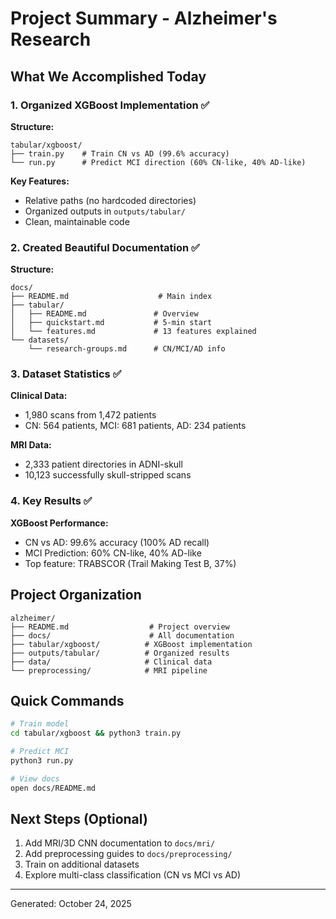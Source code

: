 # Project Summary - Alzheimer's Research

## What We Accomplished Today

### 1. Organized XGBoost Implementation ✅

**Structure:**
```
tabular/xgboost/
├── train.py    # Train CN vs AD (99.6% accuracy)
└── run.py      # Predict MCI direction (60% CN-like, 40% AD-like)
```

**Key Features:**
- Relative paths (no hardcoded directories)
- Organized outputs in `outputs/tabular/`
- Clean, maintainable code

### 2. Created Beautiful Documentation ✅

**Structure:**
```
docs/
├── README.md                    # Main index
├── tabular/
│   ├── README.md               # Overview
│   ├── quickstart.md           # 5-min start
│   └── features.md             # 13 features explained
└── datasets/
    └── research-groups.md      # CN/MCI/AD info
```

### 3. Dataset Statistics ✅

**Clinical Data:**
- 1,980 scans from 1,472 patients
- CN: 564 patients, MCI: 681 patients, AD: 234 patients

**MRI Data:**
- 2,333 patient directories in ADNI-skull
- 10,123 successfully skull-stripped scans

### 4. Key Results ✅

**XGBoost Performance:**
- CN vs AD: 99.6% accuracy (100% AD recall)
- MCI Prediction: 60% CN-like, 40% AD-like
- Top feature: TRABSCOR (Trail Making Test B, 37%)

## Project Organization

```
alzheimer/
├── README.md                  # Project overview
├── docs/                      # All documentation
├── tabular/xgboost/          # XGBoost implementation
├── outputs/tabular/          # Organized results
├── data/                     # Clinical data
└── preprocessing/            # MRI pipeline
```

## Quick Commands

```bash
# Train model
cd tabular/xgboost && python3 train.py

# Predict MCI
python3 run.py

# View docs
open docs/README.md
```

## Next Steps (Optional)

1. Add MRI/3D CNN documentation to `docs/mri/`
2. Add preprocessing guides to `docs/preprocessing/`
3. Train on additional datasets
4. Explore multi-class classification (CN vs MCI vs AD)

---
Generated: October 24, 2025
